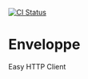 [![CI Status](http://img.shields.io/travis/matanwrites/Enveloppe.svg?style=flat)](https://travis-ci.org/matanwrites/Enveloppe.svg?branch=develop)
# Enveloppe
Easy HTTP Client
